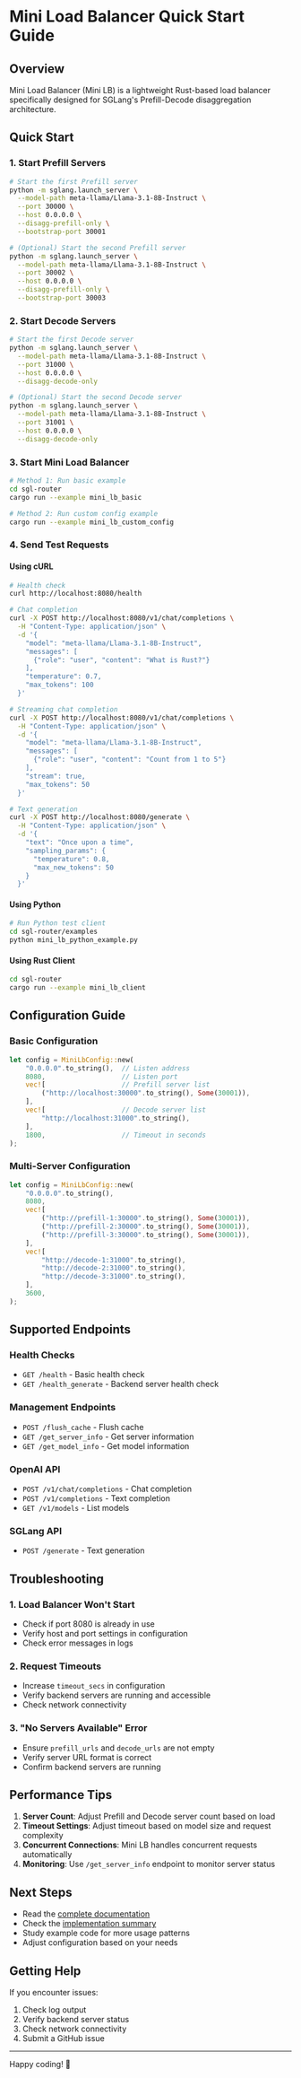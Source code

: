 # Mini Load Balancer Quick Start Guide

## Overview

Mini Load Balancer (Mini LB) is a lightweight Rust-based load balancer specifically designed for SGLang's Prefill-Decode disaggregation architecture.

## Quick Start

### 1. Start Prefill Servers

```bash
# Start the first Prefill server
python -m sglang.launch_server \
  --model-path meta-llama/Llama-3.1-8B-Instruct \
  --port 30000 \
  --host 0.0.0.0 \
  --disagg-prefill-only \
  --bootstrap-port 30001

# (Optional) Start the second Prefill server
python -m sglang.launch_server \
  --model-path meta-llama/Llama-3.1-8B-Instruct \
  --port 30002 \
  --host 0.0.0.0 \
  --disagg-prefill-only \
  --bootstrap-port 30003
```

### 2. Start Decode Servers

```bash
# Start the first Decode server
python -m sglang.launch_server \
  --model-path meta-llama/Llama-3.1-8B-Instruct \
  --port 31000 \
  --host 0.0.0.0 \
  --disagg-decode-only

# (Optional) Start the second Decode server
python -m sglang.launch_server \
  --model-path meta-llama/Llama-3.1-8B-Instruct \
  --port 31001 \
  --host 0.0.0.0 \
  --disagg-decode-only
```

### 3. Start Mini Load Balancer

```bash
# Method 1: Run basic example
cd sgl-router
cargo run --example mini_lb_basic

# Method 2: Run custom config example
cargo run --example mini_lb_custom_config
```

### 4. Send Test Requests

#### Using cURL

```bash
# Health check
curl http://localhost:8080/health

# Chat completion
curl -X POST http://localhost:8080/v1/chat/completions \
  -H "Content-Type: application/json" \
  -d '{
    "model": "meta-llama/Llama-3.1-8B-Instruct",
    "messages": [
      {"role": "user", "content": "What is Rust?"}
    ],
    "temperature": 0.7,
    "max_tokens": 100
  }'

# Streaming chat completion
curl -X POST http://localhost:8080/v1/chat/completions \
  -H "Content-Type: application/json" \
  -d '{
    "model": "meta-llama/Llama-3.1-8B-Instruct",
    "messages": [
      {"role": "user", "content": "Count from 1 to 5"}
    ],
    "stream": true,
    "max_tokens": 50
  }'

# Text generation
curl -X POST http://localhost:8080/generate \
  -H "Content-Type: application/json" \
  -d '{
    "text": "Once upon a time",
    "sampling_params": {
      "temperature": 0.8,
      "max_new_tokens": 50
    }
  }'
```

#### Using Python

```bash
# Run Python test client
cd sgl-router/examples
python mini_lb_python_example.py
```

#### Using Rust Client

```bash
cd sgl-router
cargo run --example mini_lb_client
```

## Configuration Guide

### Basic Configuration

```rust
let config = MiniLbConfig::new(
    "0.0.0.0".to_string(),  // Listen address
    8080,                   // Listen port
    vec![                   // Prefill server list
        ("http://localhost:30000".to_string(), Some(30001)),
    ],
    vec![                   // Decode server list
        "http://localhost:31000".to_string(),
    ],
    1800,                   // Timeout in seconds
);
```

### Multi-Server Configuration

```rust
let config = MiniLbConfig::new(
    "0.0.0.0".to_string(),
    8080,
    vec![
        ("http://prefill-1:30000".to_string(), Some(30001)),
        ("http://prefill-2:30000".to_string(), Some(30001)),
        ("http://prefill-3:30000".to_string(), Some(30001)),
    ],
    vec![
        "http://decode-1:31000".to_string(),
        "http://decode-2:31000".to_string(),
        "http://decode-3:31000".to_string(),
    ],
    3600,
);
```

## Supported Endpoints

### Health Checks
- `GET /health` - Basic health check
- `GET /health_generate` - Backend server health check

### Management Endpoints
- `POST /flush_cache` - Flush cache
- `GET /get_server_info` - Get server information
- `GET /get_model_info` - Get model information

### OpenAI API
- `POST /v1/chat/completions` - Chat completion
- `POST /v1/completions` - Text completion
- `GET /v1/models` - List models

### SGLang API
- `POST /generate` - Text generation

## Troubleshooting

### 1. Load Balancer Won't Start
- Check if port 8080 is already in use
- Verify host and port settings in configuration
- Check error messages in logs

### 2. Request Timeouts
- Increase `timeout_secs` in configuration
- Verify backend servers are running and accessible
- Check network connectivity

### 3. "No Servers Available" Error
- Ensure `prefill_urls` and `decode_urls` are not empty
- Verify server URL format is correct
- Confirm backend servers are running

## Performance Tips

1. **Server Count**: Adjust Prefill and Decode server count based on load
2. **Timeout Settings**: Adjust timeout based on model size and request complexity
3. **Concurrent Connections**: Mini LB handles concurrent requests automatically
4. **Monitoring**: Use `/get_server_info` endpoint to monitor server status

## Next Steps

- Read the [complete documentation](./mini_lb_README.md)
- Check the [implementation summary](./MINI_LB_IMPLEMENTATION_SUMMARY.md)
- Study example code for more usage patterns
- Adjust configuration based on your needs

## Getting Help

If you encounter issues:
1. Check log output
2. Verify backend server status
3. Check network connectivity
4. Submit a GitHub issue

---

Happy coding! 🚀
